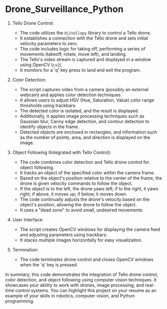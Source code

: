 # Drone_Surveillance_Python


1. Tello Drone Control:
   - The code utilizes the `djitellopy` library to control a Tello drone.
   - It establishes a connection with the Tello drone and sets initial velocity parameters to zero.
   - The code includes logic for taking off, performing a series of movements (takeoff, rotate, move left), and landing.
   - The Tello's video stream is captured and displayed in a window using OpenCV (`cv2`).
   - It monitors for a 'q' key press to land and exit the program.

2. Color Detection:
   - The script captures video from a camera (possibly an external webcam) and applies color detection techniques.
   - It allows users to adjust HSV (Hue, Saturation, Value) color range thresholds using trackbars.
   - The detected color is isolated, and the result is displayed.
   - Additionally, it applies image processing techniques such as Gaussian blur, Canny edge detection, and contour detection to identify objects in the frame.
   - Detected objects are enclosed in rectangles, and information such as the number of points, area, and direction is displayed on the image.

3. Object Following (Integrated with Tello Control):
   - The code combines color detection and Tello drone control for object following.
   - It tracks an object of the specified color within the camera frame.
   - Based on the object's position relative to the center of the frame, the drone is given velocity commands to follow the object.
   - If the object is to the left, the drone yaws left; if to the right, it yaws right; if above, it moves up; if below, it moves down.
   - The code continually adjusts the drone's velocity based on the object's position, allowing the drone to follow the object.
   - It uses a "dead zone" to avoid small, undesired movements.

4. User Interface:
   - The script creates OpenCV windows for displaying the camera feed and adjusting parameters using trackbars.
   - It stacks multiple images horizontally for easy visualization.

5. Termination:
   - The code terminates drone control and closes OpenCV windows when the 'q' key is pressed.

In summary, this code demonstrates the integration of Tello drone control, color detection, and object following using computer vision techniques. It showcases your ability to work with drones, image processing, and real-time control systems. You can highlight this project on your resume as an example of your skills in robotics, computer vision, and Python programming.
